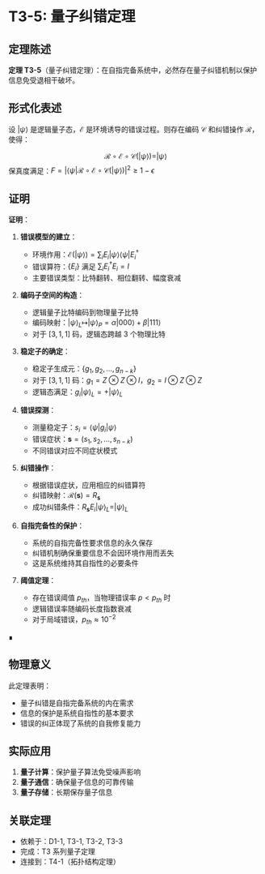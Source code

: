 # T3-5: 量子纠错定理

## 定理陈述

**定理 T3-5**（量子纠错定理）：在自指完备系统中，必然存在量子纠错机制以保护信息免受退相干破坏。

## 形式化表述

设 $|\psi\rangle$ 是逻辑量子态，$\mathcal{E}$ 是环境诱导的错误过程。则存在编码 $\mathcal{C}$ 和纠错操作 $\mathcal{R}$，使得：

$$
\mathcal{R} \circ \mathcal{E} \circ \mathcal{C}(|\psi\rangle) = |\psi\rangle
$$
保真度满足：$F = |\langle\psi|\mathcal{R} \circ \mathcal{E} \circ \mathcal{C}(|\psi\rangle)|^2 \geq 1 - \epsilon$

## 证明

**证明**：

1. **错误模型的建立**：
   - 环境作用：$\mathcal{E}(|\psi\rangle) = \sum_i E_i |\psi\rangle \langle\psi| E_i^\dagger$
   - 错误算符：$\{E_i\}$ 满足 $\sum_i E_i^\dagger E_i = I$
   - 主要错误类型：比特翻转、相位翻转、幅度衰减

2. **编码子空间的构造**：
   - 逻辑量子比特编码到物理量子比特
   - 编码映射：$|\psi\rangle_L \mapsto |\psi\rangle_P = \alpha|000\rangle + \beta|111\rangle$
   - 对于 $[3,1,1]$ 码，逻辑态跨越 3 个物理比特

3. **稳定子的确定**：
   - 稳定子生成元：$\{g_1, g_2, \ldots, g_{n-k}\}$
   - 对于 $[3,1,1]$ 码：$g_1 = Z \otimes Z \otimes I$，$g_2 = I \otimes Z \otimes Z$
   - 逻辑态满足：$g_i |\psi\rangle_L = +|\psi\rangle_L$

4. **错误探测**：
   - 测量稳定子：$s_i = \langle\psi|g_i|\psi\rangle$
   - 错误症状：$\mathbf{s} = (s_1, s_2, \ldots, s_{n-k})$
   - 不同错误对应不同症状模式

5. **纠错操作**：
   - 根据错误症状，应用相应的纠错算符
   - 纠错映射：$\mathcal{R}(\mathbf{s}) = R_{\mathbf{s}}$
   - 成功纠错条件：$R_{\mathbf{s}} E_i |\psi\rangle_L = |\psi\rangle_L$

6. **自指完备性的保护**：
   - 系统的自指完备性要求信息的永久保存
   - 纠错机制确保重要信息不会因环境作用而丢失
   - 这是系统维持其自指性的必要条件

7. **阈值定理**：
   - 存在错误阈值 $p_{th}$，当物理错误率 $p < p_{th}$ 时
   - 逻辑错误率随编码长度指数衰减
   - 对于局域错误，$p_{th} \approx 10^{-2}$

∎

## 物理意义

此定理表明：
- 量子纠错是自指完备系统的内在需求
- 信息的保护是系统自指性的基本要求
- 错误的纠正体现了系统的自我修复能力

## 实际应用

1. **量子计算**：保护量子算法免受噪声影响
2. **量子通信**：确保量子信息的可靠传输
3. **量子存储**：长期保存量子信息

## 关联定理

- 依赖于：D1-1, T3-1, T3-2, T3-3
- 完成：T3 系列量子定理
- 连接到：T4-1（拓扑结构定理）